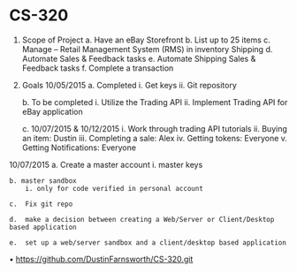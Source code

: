 # CS-320 

1.	Scope of Project
	a.	Have an eBay Storefront
	b.	List up to 25 items
	c.	Manage – Retail Management System (RMS) in inventory 		Shipping
	d.	Automate Sales & Feedback tasks
	e.	Automate Shipping Sales & Feedback tasks
	f.	Complete a transaction

2.	Goals
10/05/2015
	a.	Completed
		i. Get keys
		ii. Git repository

	b.	To be completed
		i. Utilize the Trading API
		ii. Implement Trading API for eBay application

	c. 10/07/2015 & 10/12/2015
		i. Work through trading API tutorials
		ii. Buying an item: Dustin
		iii. Completing a sale: Alex
		iv. Getting tokens: Everyone
		v. Getting Notifications: Everyone

10/07/2015
	a.  Create a master account
		i. master keys

	b. master sandbox
		i. only for code verified in personal account

	c.  Fix git repo

	d.  make a decision between creating a Web/Server or Client/Desktop based application

	e.  set up a web/server sandbox and a client/desktop based application





•	https://github.com/DustinFarnsworth/CS-320.git



